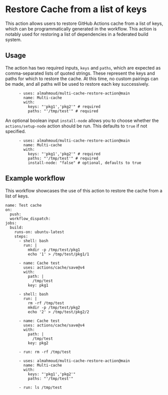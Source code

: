 # Restore Cache from a list of keys
This action allows users to restore GitHub Actions cache from a list of keys, which can be programmatically generated in the workflow. This action is notably used for restoring a list of dependencies in a federated build system.

## Usage
The action has two required inputs, `keys` and `paths`, which are expected as comma-separated lists of quoted strings. These represent the keys and paths for which to restore the cache. At this time, no custom pairings can be made, and all paths will be used to restore each key successively.
```
      - uses: almahmoud/multi-cache-restore-action@main
        name: Multi-cache
        with:
          keys: "'pkg1','pkg2'" # required
          paths: "'/tmp/test'" # required
```
An optional boolean input `install-node` allows you to choose whether the `actions/setup-node` action should be run. This defaults to `true` if not specified.

```
      - uses: almahmoud/multi-cache-restore-action@main
        name: Multi-cache
        with:
          keys: "'pkg1','pkg2'" # required
          paths: "'/tmp/test'" # required
          install-node: "false" # optional, defaults to true
```

## Example workflow
This workflow showcases the use of this action to restore the cache from a list of keys.

```
name: Test cache
on:
  push:
  workflow_dispatch:
jobs:
  build:
    runs-on: ubuntu-latest
    steps:
      - shell: bash
        run: |
          mkdir -p /tmp/test/pkg1
          echo '1' > /tmp/test/pkg1/1

      - name: Cache test
        uses: actions/cache/save@v4
        with:
          path: |
            /tmp/test
          key: pkg1
  
      - shell: bash
        run: |
          rm -rf /tmp/test
          mkdir -p /tmp/test/pkg2
          echo '2' > /tmp/test/pkg2/2

      - name: Cache test
        uses: actions/cache/save@v4
        with:
          path: |
            /tmp/test
          key: pkg2

      - run: rm -rf /tmp/test

      - uses: almahmoud/multi-cache-restore-action@main
        name: Multi-cache
        with:
          keys: "'pkg1','pkg2'"
          paths: "'/tmp/test'"

      - run: ls /tmp/test
```
